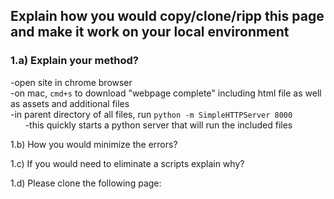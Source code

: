 ## Explain how you would copy/clone/ripp this page and make it work on your local environment

### 1.a) Explain your method?<br>
-open site in chrome browser<br>
-on mac, `cmd+s` to download "webpage complete" including html file as well as assets and additional files<br>
-in parent directory of all files, run `python -m SimpleHTTPServer 8000`<br>
&nbsp;&nbsp;&nbsp;&nbsp;&nbsp;&nbsp;-this quickly starts a python server that will run the included files


1.b) How you would minimize the errors?

1.c) If you would need to eliminate a scripts explain why?

1.d) Please clone the following page:
